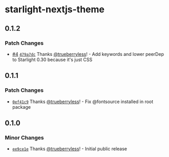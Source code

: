 # starlight-nextjs-theme

## 0.1.2

### Patch Changes

- [#4](https://github.com/trueberryless-org/starlight-nextjs-theme/pull/4) [`479a7dc`](https://github.com/trueberryless-org/starlight-nextjs-theme/commit/479a7dc28391670e701d4baa23ddadc472bf0624) Thanks [@trueberryless](https://github.com/trueberryless)! - Add keywords and lower peerDep to Starlight 0.30 because it's just CSS

## 0.1.1

### Patch Changes

- [`0ef41c9`](https://github.com/trueberryless-org/starlight-nextjs-theme/commit/0ef41c9ce7fcbe8aa101cc5bcfba4dbab11b037b) Thanks [@trueberryless](https://github.com/trueberryless)! - Fix @fontsource installed in root package

## 0.1.0

### Minor Changes

- [`ee9ce1e`](https://github.com/trueberryless-org/starlight-nextjs-theme/commit/ee9ce1ef4fec571f1ce7fa6c288baa5b68a23760) Thanks [@trueberryless](https://github.com/trueberryless)! - Initial public release
